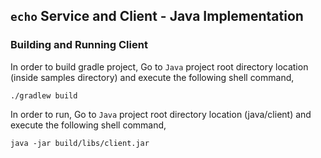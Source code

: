 ## ``echo`` Service and Client - Java Implementation

### Building and Running Client

In order to build gradle project, Go to ``Java`` project root directory location (inside samples directory) and execute
 the following shell command,
```
./gradlew build
```

In order to run, Go to ``Java`` project root directory location (java/client) and execute the following
shell command,

```
java -jar build/libs/client.jar
```

